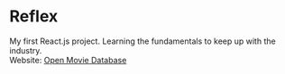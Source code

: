 # Reflex
My first React.js project. Learning the fundamentals to keep up with the industry.  
Website: [Open Movie Database](https://votommy.github.io/Reflex/)
